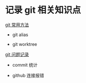 #  记录 git 相关知识点

[git 常用方法](git_function.md)
 
 - git alias

 - git worktree

 [git 问题记录](git_q.md)

 - commit 统计

 - github 连接报错
